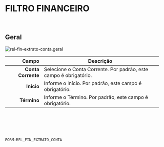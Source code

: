 # FILTRO FINANCEIRO
<br>

## Geral
![rel-fin-extrato-conta.geral](https://raw.githubusercontent.com/netforcews/docs-siscom/master/geral/imagens/rel-fin-extrato-conta.geral.png)

Campo | Descrição
--:|---
**Conta Corrente** | Selecione o Conta Corrente. Por padrão, este campo é obrigatório.
**Início** | Informe o Início. Por padrão, este campo é obrigatório.
**Término** | Informe o Término. Por padrão, este campo é obrigatório.
<br>
<br>
<br>
<br>

```FORM:REL_FIN_EXTRATO_CONTA```
